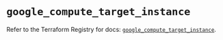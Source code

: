 # `google_compute_target_instance`

Refer to the Terraform Registry for docs: [`google_compute_target_instance`](https://registry.terraform.io/providers/hashicorp/google/6.13.0/docs/resources/compute_target_instance).
